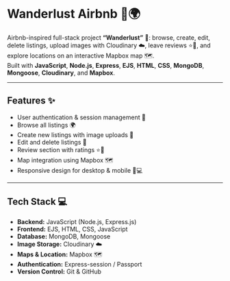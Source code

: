 # Wanderlust Airbnb 🏡🌍

Airbnb-inspired full-stack project **“Wanderlust”** 🏡: browse, create, edit, delete listings, upload images with Cloudinary ☁️, leave reviews ⭐💬, and explore locations on an interactive Mapbox map 🗺️.  
Built with **JavaScript**, **Node.js**, **Express**, **EJS**, **HTML**, **CSS**, **MongoDB**, **Mongoose**, **Cloudinary**, and **Mapbox**.  

---

## Features ✨
- User authentication & session management 🔑  
- Browse all listings 🌍  
- Create new listings with image uploads 📸  
- Edit and delete listings 📝  
- Review section with ratings ⭐💬  
- Map integration using Mapbox 🗺️  
- Responsive design for desktop & mobile 📱💻  

---

## Tech Stack 💻
- **Backend:** JavaScript (Node.js, Express.js)  
- **Frontend:** EJS, HTML, CSS, JavaScript  
- **Database:** MongoDB, Mongoose  
- **Image Storage:** Cloudinary ☁️  
- **Maps & Location:** Mapbox 🗺️  
- **Authentication:** Express-session / Passport  
- **Version Control:** Git & GitHub


